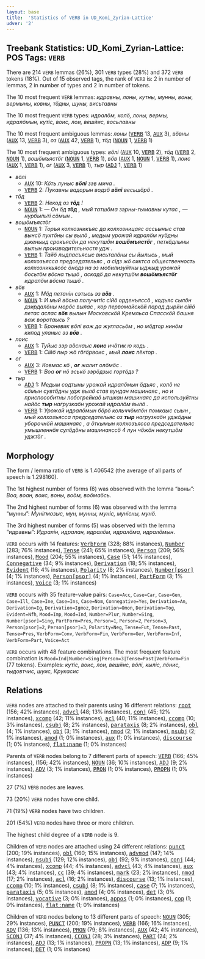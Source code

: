 ```yaml
---
layout: base
title:  'Statistics of VERB in UD_Komi_Zyrian-Lattice'
udver: '2'
---
```


## Treebank Statistics: UD_Komi_Zyrian-Lattice: POS Tags: `VERB`

There are 214 `VERB` lemmas (26%), 301 `VERB` types (28%) and 372 `VERB` tokens (18%).
Out of 15 observed tags, the rank of `VERB` is: 2 in number of lemmas, 2 in number of types and 2 in number of tokens.

The 10 most frequent `VERB` lemmas: <em>идравны, лоны, кутны, мунны, воны, вермыны, ковны, тӧдны, шуны, висьтавны</em>

The 10 most frequent `VERB` types:  <em>идралӧм, колӧ, лоны, вермы, идралӧмын, кутіс, воис, лои, вешйис, восьлавны</em>

The 10 most frequent ambiguous lemmas: <em>лоны</em> (<tt><a href="kpv_lattice-pos-VERB.html">VERB</a></tt> 13, <tt><a href="kpv_lattice-pos-AUX.html">AUX</a></tt> 3), <em>вӧвны</em> (<tt><a href="kpv_lattice-pos-AUX.html">AUX</a></tt> 13, <tt><a href="kpv_lattice-pos-VERB.html">VERB</a></tt> 3), <em>оз</em> (<tt><a href="kpv_lattice-pos-AUX.html">AUX</a></tt> 42, <tt><a href="kpv_lattice-pos-VERB.html">VERB</a></tt> 1), <em>тӧд</em> (<tt><a href="kpv_lattice-pos-NOUN.html">NOUN</a></tt> 1, <tt><a href="kpv_lattice-pos-VERB.html">VERB</a></tt> 1)

The 10 most frequent ambiguous types:  <em>вӧлі</em> (<tt><a href="kpv_lattice-pos-AUX.html">AUX</a></tt> 10, <tt><a href="kpv_lattice-pos-VERB.html">VERB</a></tt> 2), <em>тӧд</em> (<tt><a href="kpv_lattice-pos-VERB.html">VERB</a></tt> 2, <tt><a href="kpv_lattice-pos-NOUN.html">NOUN</a></tt> 1), <em>вошӧмъястӧг</em> (<tt><a href="kpv_lattice-pos-NOUN.html">NOUN</a></tt> 1, <tt><a href="kpv_lattice-pos-VERB.html">VERB</a></tt> 1), <em>вӧв</em> (<tt><a href="kpv_lattice-pos-AUX.html">AUX</a></tt> 1, <tt><a href="kpv_lattice-pos-NOUN.html">NOUN</a></tt> 1, <tt><a href="kpv_lattice-pos-VERB.html">VERB</a></tt> 1), <em>лоис</em> (<tt><a href="kpv_lattice-pos-AUX.html">AUX</a></tt> 1, <tt><a href="kpv_lattice-pos-VERB.html">VERB</a></tt> 1), <em>ог</em> (<tt><a href="kpv_lattice-pos-AUX.html">AUX</a></tt> 3, <tt><a href="kpv_lattice-pos-VERB.html">VERB</a></tt> 1), <em>тыр</em> (<tt><a href="kpv_lattice-pos-ADJ.html">ADJ</a></tt> 1, <tt><a href="kpv_lattice-pos-VERB.html">VERB</a></tt> 1)


* <em>вӧлі</em>
  * <tt><a href="kpv_lattice-pos-AUX.html">AUX</a></tt> 10: <em>Кӧть луныс <b>вӧлі</b> зэв мича .</em>
  * <tt><a href="kpv_lattice-pos-VERB.html">VERB</a></tt> 2: <em>Пукавны вадорын водзӧ <b>вӧлі</b> весьшӧрӧ .</em>
* <em>тӧд</em>
  * <tt><a href="kpv_lattice-pos-VERB.html">VERB</a></tt> 2: <em>Некод оз <b>тӧд</b> !</em>
  * <tt><a href="kpv_lattice-pos-NOUN.html">NOUN</a></tt> 1: <em>— Он ӧд <b>тӧд</b> , мый татшӧма зэрны-гымавны кутас , — нурбыльті сӧмын .</em>
* <em>вошӧмъястӧг</em>
  * <tt><a href="kpv_lattice-pos-NOUN.html">NOUN</a></tt> 1: <em>Торъя колхозникъяс да колхозницаяс ассьыныс став вынсӧ пуктӧны сы вылӧ , медым урожай идралӧм нуӧдны дженьыд срокъясӧн да некутшӧм <b>вошӧмъястӧг</b> , петкӧдлыны вылын производительностя удж .</em>
  * <tt><a href="kpv_lattice-pos-VERB.html">VERB</a></tt> 1: <em>Тайӧ лыдпасъясыс висьталӧны сы йылысь , мый колхозъясса председательяс , а сідз жӧ сиктса общественность колхозникьясӧс ӧнӧдз на эз мобилизуйтны ыджыд урожай босьтӧм вӧсна тышӧ , аскадӧ да некутшӧм <b>вошӧмъястӧг</b> идралӧм вӧсна тышӧ .</em>
* <em>вӧв</em>
  * <tt><a href="kpv_lattice-pos-AUX.html">AUX</a></tt> 1: <em>Мӧд петанін сэтысь эз <b>вӧв</b> .</em>
  * <tt><a href="kpv_lattice-pos-NOUN.html">NOUN</a></tt> 1: <em>И мый вӧсна получитіс сійӧ орденъяссӧ , кодъяс сылӧн дзирдалӧны морӧс вылас , кор первомайскӧй парад дырйи сійӧ петас аслас <b>вӧв</b> вылын Московскӧй Кремльса Спасскӧй башня важ воротаысь ?</em>
  * <tt><a href="kpv_lattice-pos-VERB.html">VERB</a></tt> 1: <em>Броневик вӧлі важ да жугласьӧм , но мӧдтор нинӧм кипод уланыс эз <b>вӧв</b> .</em>
* <em>лоис</em>
  * <tt><a href="kpv_lattice-pos-AUX.html">AUX</a></tt> 1: <em>Туйыс зэр вӧснаыс <b>лоис</b> ичӧтик ю кодь .</em>
  * <tt><a href="kpv_lattice-pos-VERB.html">VERB</a></tt> 1: <em>Сійӧ пыр жӧ гӧгӧрвоис , мый <b>лоис</b> лёктор .</em>
* <em>ог</em>
  * <tt><a href="kpv_lattice-pos-AUX.html">AUX</a></tt> 3: <em>Ковмас кӧ , <b>ог</b> жалит олӧмӧс .</em>
  * <tt><a href="kpv_lattice-pos-VERB.html">VERB</a></tt> 1: <em>Воа <b>ог</b> нӧ эськӧ зэрӧдзыс гортӧдз ?</em>
* <em>тыр</em>
  * <tt><a href="kpv_lattice-pos-ADJ.html">ADJ</a></tt> 1: <em>Медым содтыны урожай идралӧмын ӧдъяс , колӧ не сӧмын сувтӧдны удж вылӧ став вундан машинаяс , но и приспособитны лобогрейкаӧ ытшкан машинаяс да используйтны найӧс <b>тыр</b> нагрузкаӧн урожай идралӧм вылӧ .</em>
  * <tt><a href="kpv_lattice-pos-VERB.html">VERB</a></tt> 1: <em>Урожай идралӧмын бӧрӧ кольччӧмлӧн помкаыс сыын , мый колхозъясса председательяс оз <b>тыр</b> нагрузкаӧн уджӧдны уборочнӧй машинаяс , а ӧткымын колхозъясса председательяс умышленнӧя сулӧдӧны машинаяссӧ 4 лун чӧжӧн некутшӧм уджтӧг .</em>

## Morphology

The form / lemma ratio of `VERB` is 1.406542 (the average of all parts of speech is 1.298160).

The 1st highest number of forms (6) was observed with the lemma “воны”: <em>Воа, воан, воис, воны, воӧм, воӧмаӧсь</em>.

The 2nd highest number of forms (6) was observed with the lemma “мунны”: <em>Мунігмозыс, мун, мунны, муніс, мунісны, мунӧ</em>.

The 3rd highest number of forms (5) was observed with the lemma “идравны”: <em>Идралін, идралан, идралӧм, идралӧма, идралӧмын</em>.

`VERB` occurs with 14 features: <tt><a href="kpv_lattice-feat-VerbForm.html">VerbForm</a></tt> (328; 88% instances), <tt><a href="kpv_lattice-feat-Number.html">Number</a></tt> (283; 76% instances), <tt><a href="kpv_lattice-feat-Tense.html">Tense</a></tt> (241; 65% instances), <tt><a href="kpv_lattice-feat-Person.html">Person</a></tt> (209; 56% instances), <tt><a href="kpv_lattice-feat-Mood.html">Mood</a></tt> (204; 55% instances), <tt><a href="kpv_lattice-feat-Case.html">Case</a></tt> (51; 14% instances), <tt><a href="kpv_lattice-feat-Connegative.html">Connegative</a></tt> (34; 9% instances), <tt><a href="kpv_lattice-feat-Derivation.html">Derivation</a></tt> (18; 5% instances), <tt><a href="kpv_lattice-feat-Evident.html">Evident</a></tt> (16; 4% instances), <tt><a href="kpv_lattice-feat-Polarity.html">Polarity</a></tt> (8; 2% instances), <tt><a href="kpv_lattice-feat-Number-psor.html">Number[psor]</a></tt> (4; 1% instances), <tt><a href="kpv_lattice-feat-Person-psor.html">Person[psor]</a></tt> (4; 1% instances), <tt><a href="kpv_lattice-feat-PartForm.html">PartForm</a></tt> (3; 1% instances), <tt><a href="kpv_lattice-feat-Voice.html">Voice</a></tt> (3; 1% instances)

`VERB` occurs with 35 feature-value pairs: `Case=Acc`, `Case=Car`, `Case=Gen`, `Case=Ill`, `Case=Ine`, `Case=Ins`, `Case=Nom`, `Connegative=Yes`, `Derivation=An`, `Derivation=Ig`, `Derivation=Igmoz`, `Derivation=Omon`, `Derivation=Tog`, `Evident=Nfh`, `Mood=Imp`, `Mood=Ind`, `Number=Plur`, `Number=Sing`, `Number[psor]=Sing`, `PartForm=Pres`, `Person=1`, `Person=2`, `Person=3`, `Person[psor]=2`, `Person[psor]=3`, `Polarity=Neg`, `Tense=Fut`, `Tense=Past`, `Tense=Pres`, `VerbForm=Conv`, `VerbForm=Fin`, `VerbForm=Ger`, `VerbForm=Inf`, `VerbForm=Part`, `Voice=Act`

`VERB` occurs with 48 feature combinations.
The most frequent feature combination is `Mood=Ind|Number=Sing|Person=3|Tense=Past|VerbForm=Fin` (77 tokens).
Examples: <em>кутіс, воис, лои, вешйис, вӧлі, кыліс, лӧнис, тыдовтчис, шуис, Крукасис</em>


## Relations

`VERB` nodes are attached to their parents using 16 different relations: <tt><a href="kpv_lattice-dep-root.html">root</a></tt> (156; 42% instances), <tt><a href="kpv_lattice-dep-advcl.html">advcl</a></tt> (48; 13% instances), <tt><a href="kpv_lattice-dep-conj.html">conj</a></tt> (45; 12% instances), <tt><a href="kpv_lattice-dep-xcomp.html">xcomp</a></tt> (42; 11% instances), <tt><a href="kpv_lattice-dep-acl.html">acl</a></tt> (40; 11% instances), <tt><a href="kpv_lattice-dep-ccomp.html">ccomp</a></tt> (10; 3% instances), <tt><a href="kpv_lattice-dep-csubj.html">csubj</a></tt> (8; 2% instances), <tt><a href="kpv_lattice-dep-parataxis.html">parataxis</a></tt> (8; 2% instances), <tt><a href="kpv_lattice-dep-obl.html">obl</a></tt> (4; 1% instances), <tt><a href="kpv_lattice-dep-obj.html">obj</a></tt> (3; 1% instances), <tt><a href="kpv_lattice-dep-nmod.html">nmod</a></tt> (2; 1% instances), <tt><a href="kpv_lattice-dep-nsubj.html">nsubj</a></tt> (2; 1% instances), <tt><a href="kpv_lattice-dep-amod.html">amod</a></tt> (1; 0% instances), <tt><a href="kpv_lattice-dep-aux.html">aux</a></tt> (1; 0% instances), <tt><a href="kpv_lattice-dep-discourse.html">discourse</a></tt> (1; 0% instances), <tt><a href="kpv_lattice-dep-flat-name.html">flat:name</a></tt> (1; 0% instances)

Parents of `VERB` nodes belong to 7 different parts of speech: <tt><a href="kpv_lattice-pos-VERB.html">VERB</a></tt> (166; 45% instances),  (156; 42% instances), <tt><a href="kpv_lattice-pos-NOUN.html">NOUN</a></tt> (36; 10% instances), <tt><a href="kpv_lattice-pos-ADJ.html">ADJ</a></tt> (9; 2% instances), <tt><a href="kpv_lattice-pos-ADV.html">ADV</a></tt> (3; 1% instances), <tt><a href="kpv_lattice-pos-PRON.html">PRON</a></tt> (1; 0% instances), <tt><a href="kpv_lattice-pos-PROPN.html">PROPN</a></tt> (1; 0% instances)

27 (7%) `VERB` nodes are leaves.

73 (20%) `VERB` nodes have one child.

71 (19%) `VERB` nodes have two children.

201 (54%) `VERB` nodes have three or more children.

The highest child degree of a `VERB` node is 9.

Children of `VERB` nodes are attached using 24 different relations: <tt><a href="kpv_lattice-dep-punct.html">punct</a></tt> (200; 19% instances), <tt><a href="kpv_lattice-dep-obl.html">obl</a></tt> (160; 15% instances), <tt><a href="kpv_lattice-dep-advmod.html">advmod</a></tt> (147; 14% instances), <tt><a href="kpv_lattice-dep-nsubj.html">nsubj</a></tt> (129; 12% instances), <tt><a href="kpv_lattice-dep-obj.html">obj</a></tt> (92; 9% instances), <tt><a href="kpv_lattice-dep-conj.html">conj</a></tt> (44; 4% instances), <tt><a href="kpv_lattice-dep-xcomp.html">xcomp</a></tt> (44; 4% instances), <tt><a href="kpv_lattice-dep-advcl.html">advcl</a></tt> (43; 4% instances), <tt><a href="kpv_lattice-dep-aux.html">aux</a></tt> (43; 4% instances), <tt><a href="kpv_lattice-dep-cc.html">cc</a></tt> (39; 4% instances), <tt><a href="kpv_lattice-dep-mark.html">mark</a></tt> (23; 2% instances), <tt><a href="kpv_lattice-dep-nmod.html">nmod</a></tt> (17; 2% instances), <tt><a href="kpv_lattice-dep-acl.html">acl</a></tt> (16; 2% instances), <tt><a href="kpv_lattice-dep-discourse.html">discourse</a></tt> (13; 1% instances), <tt><a href="kpv_lattice-dep-ccomp.html">ccomp</a></tt> (10; 1% instances), <tt><a href="kpv_lattice-dep-csubj.html">csubj</a></tt> (8; 1% instances), <tt><a href="kpv_lattice-dep-case.html">case</a></tt> (7; 1% instances), <tt><a href="kpv_lattice-dep-parataxis.html">parataxis</a></tt> (5; 0% instances), <tt><a href="kpv_lattice-dep-amod.html">amod</a></tt> (4; 0% instances), <tt><a href="kpv_lattice-dep-det.html">det</a></tt> (3; 0% instances), <tt><a href="kpv_lattice-dep-vocative.html">vocative</a></tt> (3; 0% instances), <tt><a href="kpv_lattice-dep-appos.html">appos</a></tt> (1; 0% instances), <tt><a href="kpv_lattice-dep-cop.html">cop</a></tt> (1; 0% instances), <tt><a href="kpv_lattice-dep-flat-name.html">flat:name</a></tt> (1; 0% instances)

Children of `VERB` nodes belong to 13 different parts of speech: <tt><a href="kpv_lattice-pos-NOUN.html">NOUN</a></tt> (305; 29% instances), <tt><a href="kpv_lattice-pos-PUNCT.html">PUNCT</a></tt> (200; 19% instances), <tt><a href="kpv_lattice-pos-VERB.html">VERB</a></tt> (166; 16% instances), <tt><a href="kpv_lattice-pos-ADV.html">ADV</a></tt> (136; 13% instances), <tt><a href="kpv_lattice-pos-PRON.html">PRON</a></tt> (79; 8% instances), <tt><a href="kpv_lattice-pos-AUX.html">AUX</a></tt> (42; 4% instances), <tt><a href="kpv_lattice-pos-SCONJ.html">SCONJ</a></tt> (37; 4% instances), <tt><a href="kpv_lattice-pos-CCONJ.html">CCONJ</a></tt> (28; 3% instances), <tt><a href="kpv_lattice-pos-PART.html">PART</a></tt> (24; 2% instances), <tt><a href="kpv_lattice-pos-ADJ.html">ADJ</a></tt> (13; 1% instances), <tt><a href="kpv_lattice-pos-PROPN.html">PROPN</a></tt> (13; 1% instances), <tt><a href="kpv_lattice-pos-ADP.html">ADP</a></tt> (9; 1% instances), <tt><a href="kpv_lattice-pos-DET.html">DET</a></tt> (1; 0% instances)

